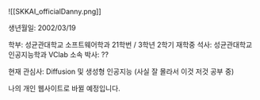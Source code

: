 ![[SKKAI_officialDanny.png]]

생년월일: 2002/03/19

학부: 성균관대학교 소프트웨어학과 21학번 / 3학년 2학기 재학중
석사: 성균관대학교 인공지능학과 VClab 소속
박사: ??

현재 관심사: Diffusion 및 생성형 인공지능 
(사실 잘 몰라서 이것 저것 공부 중)

나의 개인 웹사이트로 바뀔 예정입니다.
